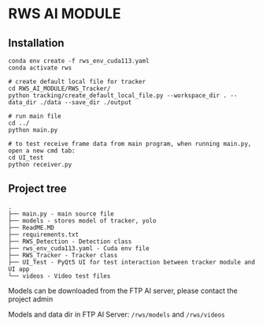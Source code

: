 # RWS AI MODULE

## Installation
```
conda env create -f rws_env_cuda113.yaml
conda activate rws

# create default local file for tracker
cd RWS_AI_MODULE/RWS_Tracker/
python tracking/create_default_local_file.py --workspace_dir . --data_dir ./data --save_dir ./output

# run main file
cd ../
python main.py

# to test receive frame data from main program, when running main.py, open a new cmd tab:
cd UI_test
python receiver.py

```
## Project tree

```
.
├── main.py - main source file
├── models - stores model of tracker, yolo
├── ReadME.MD
├── requirements.txt
├── RWS_Detection - Detection class
├── rws_env_cuda113.yaml - Cuda env file 
├── RWS_Tracker - Tracker class 
├── UI_Test - PyQt5 UI for test interaction between tracker module and UI app
└── videos - Video test files
```

Models can be downloaded from the FTP AI server, please contact the project admin

Models and data dir in FTP AI Server: `/rws/models` and `/rws/videos`